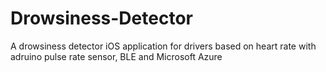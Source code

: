 # Drowsiness-Detector
A drowsiness detector iOS application for drivers based on heart rate with adruino pulse rate sensor, BLE and Microsoft Azure
